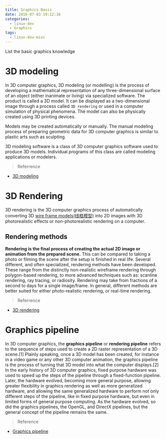 ```yaml
---
title: Graphics Basis
date: 2016-07-03 19:12:16
categories:
  - linux-dev
  - Graphics
tags:
  - linux-dev-misc
---
```


List the basic graphics knowledge

<!--more-->

# 3D modeling
In 3D computer graphics, 3D modeling (or modelling) is the process of developing a mathematical representation of any three-dimensional surface of an object (either inanimate or living) via specialized software. The product is called a 3D model. It can be displayed as a two-dimensional image through a process called `3D rendering` or used in a computer simulation of physical phenomena. The model can also be physically created using 3D printing devices.

Models may be created automatically or manually. The manual modeling process of preparing geometric data for 3D computer graphics is similar to plastic arts such as sculpting.

3D modeling software is a class of 3D computer graphics software used to produce 3D models. Individual programs of this class are called modeling applications or modelers.

> Referrence
  - [3D modeling](https://en.wikipedia.org/wiki/3D_modeling)

# 3D Rendering
3D rendering is the 3D computer graphics process of automatically converting 3D [wire frame models(线框模型)](http://baike.baidu.com/link?url=NifGBn5OoWPzYA1XosoUvjhkrsYB4mJu5NytWYYvaAid300vcJAW-N70iMEZDZnEPFSXrLKd19dWj9qy0-XWCq) into 2D images with 3D photorealistic effects or non-photorealistic rendering on a computer.

## Rendering methods
**Rendering is the final process of creating the actual 2D image or animation from the prepared scene.** This can be compared to taking a photo or filming the scene after the setup is finished in real life. Several different, and often specialized, rendering methods have been developed. These range from the distinctly non-realistic wireframe rendering through polygon-based rendering, to more advanced techniques such as: scanline rendering, ray tracing, or radiosity. Rendering may take from fractions of a second to days for a single image/frame. In general, different methods are better suited for either photo-realistic rendering, or real-time rendering.

> Referrence
  - [3D rendering](https://en.wikipedia.org/wiki/3D_rendering)

# Graphics pipeline
In 3D computer graphics, the **graphics pipeline** or **rendering pipeline** refers to the sequence of steps used to create a 2D raster representation of a 3D scene.[1] Plainly speaking, once a 3D model has been created, for instance in a video game or any other 3D computer animation, the graphics pipeline is the process of turning that 3D model into what the computer displays.[2] In the early history of 3D computer graphics, fixed purpose hardware was used to speed up the steps of the pipeline through a fixed-function pipeline. Later, the hardware evolved, becoming more general purpose, allowing greater flexibility in graphics rendering as well as more generalized hardware, and allowing the same generalized hardware to perform not only different steps of the pipeline, like in fixed purpose hardware, but even in limited forms of general purpose computing. As the hardware evolved, so did the graphics pipelines, the OpenGL, and DirectX pipelines, but the general concept of the pipeline remains the same.

> Reference
  - [Graphics pipeline](https://en.wikipedia.org/wiki/Graphics_pipeline)
